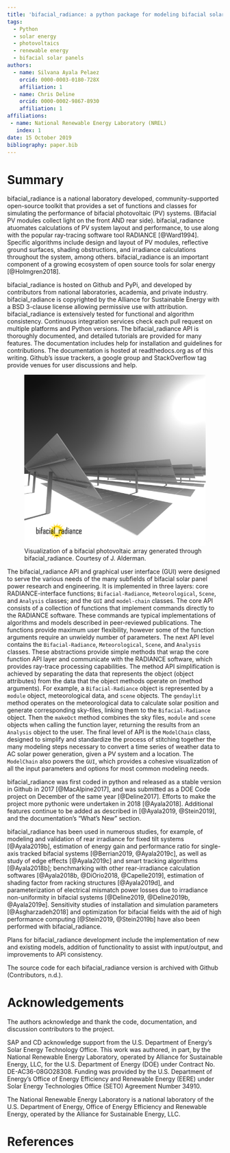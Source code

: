 ```yaml
---
title: 'bifacial_radiance: a python package for modeling bifacial solar photovoltaic systems'
tags:
  - Python
  - solar energy
  - photovoltaics
  - renewable energy
  - bifacial solar panels
authors:
  - name: Silvana Ayala Pelaez
    orcid: 0000-0003-0180-728X
    affiliation: 1
  - name: Chris Deline
    orcid: 0000-0002-9867-8930
    affiliation: 1
affiliations:
 - name: National Renewable Energy Laboratory (NREL)
   index: 1
date: 15 October 2019
bibliography: paper.bib
---
```


# Summary

bifacial_radiance is a national laboratory developed, community-supported open-source toolkit that provides a set of functions and classes for simulating the performance of bifacial photovoltaic (PV) systems. (Bifacial PV modules collect light on the front AND rear side). bifacial_radiance atuomates calculations of PV system layout and performance, to use along with the popular ray-tracing software tool RADIANCE [@Ward1994]. Specific algorithms include design and layout of PV modules, reflective ground surfaces, shading obstructions, and irradiance calculations throughout the system, among others. bifacial_radiance is an important component of a growing ecosystem of open source tools for solar energy [@Holmgren2018].

bifacial_radiance is hosted on Github and PyPi, and developed by contributors from national laboratories, academia, and private industry. bifacial_radiance is copyrighted by the Alliance for Sustainable Energy with a BSD 3-clause license allowing permissive use with attribution. bifacial_radiance is extensively tested for functional and algorithm consistency. Continuous integration services check each pull request on multiple platforms and Python versions. The bifacial_radiance API is thoroughly documented, and detailed tutorials are provided for many features. The documentation includes help for installation and guidelines for contributions. The documentation is hosted at readthedocs.org as of this writing. Github’s issue trackers, a google group and StackOverflow tag provide venues for user discussions and help.

<figure>
    <img src='https://github.com/NREL/bifacial_radiance/blob/master/paper/Alderman.PNG' />
    <figcaption> Visualization of a bifacial photovoltaic array generated through bifacial_radiance. Courtesy of J. Alderman. </figcaption>
</figure>

The bifacial_radiance API and graphical user interface (GUI) were designed to serve the various needs of the many subfields of bifacial solar panel power research and engineering. It is implemented in three layers: core RADIANCE-interface functions; ``Bifacial-Radiance``, ``Meteorological``, ``Scene``, and ``Analysis`` classes; and the ``GUI`` and ``model-chain`` classes. The core API consists of a collection of functions that implement commands directly to the RADIANCE software. These commands are typical implementations of algorithms and models described in peer-reviewed publications. The functions provide maximum user flexibility, however some of the function arguments require an unwieldy number of parameters. The next API level contains the ``Bifacial-Radiance``, ``Meteorological``, ``Scene``, and ``Analysis`` classes. These abstractions provide simple methods that wrap the core function API layer and communicate with the RADIANCE software, which provides ray-trace processing capabilities. The method API simplification is achieved by separating the data that represents the object (object attributes) from the data that the object methods operate on (method arguments). For example, a ``Bifacial-Radiance`` object is represented by a ``module`` object, meteorological data, and ``scene`` objects. The ``gendaylit`` method operates on the meteorological data to calculate solar position and generate corresponding sky-files, linking them to the ``Bifacial-Radiance`` object. Then the ``makeOct`` method combines the sky files, ``module`` and ``scene`` objects when calling the function layer, returning the results from an ``Analysis`` object to the user. The final level of API is the ``ModelChain`` class, designed to simplify and standardize the process of stitching together the many modeling steps necessary to convert a time series of weather data to AC solar power generation, given a PV system and a location. The ``ModelChain`` also powers the ``GUI``, which provides a cohesive visualization of all the input parameters and options for most common modeling needs.

bifacial_radiance was first coded in python and released as a stable version in Github in 2017 [@MacAlpine2017], and was submitted as a DOE Code project on December of the same year [@Deline2017]. Efforts to make the project more pythonic were undertaken in 2018 [@Ayala2018]. Additional features continue to be added as described in [@Ayala2019, @Stein2019], and the documentation’s “What’s New” section.

bifacial_radiance has been used in numerous studies, for example, of modeling and validation of rear irradiance for fixed tilt systems [@Ayala2019b], estimation of energy gain and performance ratio for single-axis tracked bifacial systems [@Berrian2019, @Ayala2019c], as well as study of edge effects [@Ayala2019c] and smart tracking algorithms [@Ayala2018b]; benchmarking with other rear-irradiance calculation softwares [@Ayala2018b, @DiOrio2018, @Capelle2019], estimation of shading factor from racking structures [@Ayala2019d], and parameterization of electrical mismatch power losses due to irradiance non-uniformity in bifacial systems [@Deline2019, @Deline2019b, @Ayala2019e]. Sensitivity studies of installation and simulation parameters [@Asgharzadeh2018] and optimization for bifacial fields with the aid of high performance computing [@Stein2019, @Stein2019b] have also been performed with bifacial_radiance.

Plans for bifacial_radiance development include the implementation of new and existing models, addition of functionality to assist with input/output, and improvements to API consistency.

The source code for each bifacial_radiance version is archived with Github (Contributors, n.d.).

# Acknowledgements

The authors acknowledge and thank the code, documentation, and discussion contributors to the project.

SAP and CD acknowledge support from the U.S. Department of Energy’s Solar Energy Technology Office. This work was authored, in part, by the National Renewable Energy Laboratory, operated by Alliance for Sustainable Energy, LLC, for the U.S. Department of Energy (DOE) under Contract No. DE-AC36-08GO28308. Funding was provided by the U.S. Department of Energy’s Office of Energy Efficiency and Renewable Energy (EERE) under Solar Energy Technologies Office (SETO) Agreement Number 34910.

The National Renewable Energy Laboratory is a national laboratory of the U.S. Department of Energy, Office of Energy Efficiency and Renewable Energy, operated by the Alliance for Sustainable Energy, LLC.

# References
